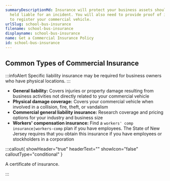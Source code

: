 ```yaml
---
summaryDescriptionMd: Insurance will protect your business assets should you be
  held liable for an incident. You will also need to provide proof of insurance
  to register your commercial vehicle.
urlSlug: school-bus-insurance
filename: school-bus-insurance
displayname: school-bus-insurance
name: Get a Commercial Insurance Policy
id: school-bus-insurance
---
```

## Common Types of Commercial Insurance

:::infoAlert 
 Specific liability insurance may be required for business owners who have physical locations.
:::

* **General liability:** Covers injuries or property damage resulting from business activities not directly related to your commercial vehicle
* **Physical damage coverage:** Covers your commercial vehicle when involved in a collision, fire, theft, or vandalism
* **Commercial general liability insurance:** Research coverage and pricing options for your industry and business size
* **Workers' compensation insurance:** Find a `workers' comp insurance|workers-comp` plan if you have employees. The State of New Jersey requires that you obtain this insurance if you have employees or stockholders in a corporation

:::callout{ showHeader="true" headerText="" showIcon="false" calloutType="conditional" }

A certificate of insurance.

:::